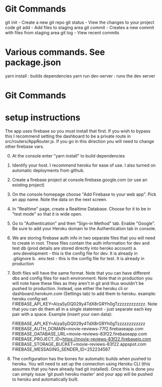 # Git Commands

git init - Create a new git repo
git status - View the changes to your project code
git add - Add files to staging area
git commit - Creates a new commit with files from staging area
git log - View recent commits


# Various commands.  See package.json
yarn install :  builds dependencies
yarn run dev-server    :   runs the dev server

# Git Commands



# setup instructions

The app uses firebase so you must install that first.  If you wish to bypass this I recommend setting the dashboard to be a
private route in src/routers/AppRouter.js.  If you go in this direction you will need to change other firebase vars.

0.  At the console enter "yarn install" to build dependencies
1.  Identify your host.  I recommend heroku for ease of use.  I also turned on automatic deployments from github.
2.  Create a firebase project at console.firebase.google.com (or use an existing project)
3.  On the console homepage choose "Add Firebase to your web app". Pick an app name. Note the data on the next screen. 
4.  In "Realtime" page, create a Realtime Database.  Choose for it to be in "test mode" so that it is wide open.
5.  Go to "Authentication" and then "Sign-in Method" tab.  Enable "Google". Be sure to add your Heroku domain to the Authentication tab in console.
6.  We are storing firebase auth info in two separate files that you will need to create in root.
    These files contain the auth information for dev and test db (prod details are stored directly into heroko account)
    a. .env.development      - this is the config file for dev.  It is already in .gitignore
    b. .env.test             - this is the config file for test.  It is already in production
7.  Both files will have the same format. Note that you can have different dbs and config files for each environment. Note that in production you will note have these files as they aren't in git and thus wouldn't be pushed to production. Instead, use either the heroku cli or dashboard.herokum.com (Settings tab) to add them to heroku.  example:  heroku config:set FIREBASE_API_KEY=AIzaSyDQ029y4TdX8rGRYh0gTzzzzzzzzzzzz.  Note that you can do them all in a single statement - just separate each key pair with a space.
    Example (insert your own data):

    FIREBASE_API_KEY=AIzaSyDQ029y4TdX8rGRYh0gTzzzzzzzzzzzz
    FIREBASE_AUTH_DOMAIN=movie-reviews-77f2.firebaseapp.com
    FIREBASE_DATABASE_URL=movie-reviews-83f22.firebaseapp.com
    FIREBASE_PROJECT_ID=https://movie-reviews-83f22.firebaseio.com
    FIREBASE_STORAGE_BUCKET=movie-reviews-83f22.appspot.com
    FIREBASE_MESSAGING_SENDER_ID=252234567

8.  The configuration has the bones for automatic builds when pushed to heroku.  You will need to set up the connection using Heroku CLI (this assumes that you have already had git installed). Once this is done you can simply issue 'git push heroku master' and your app will be pushed to heroku and automatically built.

